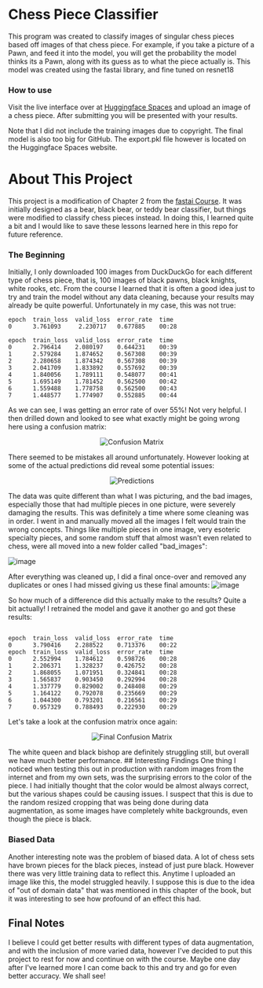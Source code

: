 # Chess Piece Classifier
This program was created to classify images of singular chess pieces based off images of that chess piece. For example, if you take a picture of a Pawn, and feed it into the model, you will get the probability the model thinks its a Pawn, along with its guess as to what the piece actually is. This model was created using the fastai library, and fine tuned on resnet18
### How to use
Visit the live interface over at [Huggingface Spaces](https://huggingface.co/spaces/Kazutadashi/chess-piece-classifier) and upload an image of a chess piece. After submitting you will be presented with your results. 

Note that I did not include the training images due to copyright. The final model is also too big for GitHub. The export.pkl file however is located on the Huggingface Spaces website.

# About This Project
This project is a modification of Chapter 2 from the [fastai Course](https://course.fast.ai/Lessons/lesson2.html). It was initially designed as a bear, black bear, or teddy bear classifier, but things were modified to classify chess pieces instead. In doing this, I learned quite a bit and I would like to save these lessons learned here in this repo for future reference.

### The Beginning
Initially, I only downloaded 100 images from DuckDuckGo for each different type of chess piece, that is, 100 images of black pawns, black knights, white rooks, etc. From the course I learned that it is often a good idea just to try and train the model without any data cleaning, because your results may already be quite powerful. Unfortunately in my case, this was not true:

```
epoch  train_loss  valid_loss  error_rate  time
0      3.761093     2.230717   0.677885    00:28

epoch  train_loss  valid_loss  error_rate  time
0      2.796414    2.080197    0.644231    00:39
1      2.579284    1.874652    0.567308    00:39
2      2.280658    1.874342    0.567308    00:39
3      2.041709    1.833892    0.557692    00:39
4      1.840056    1.789111    0.548077    00:41
5      1.695149    1.781452    0.562500    00:42
6      1.559488    1.778758    0.562500    00:43
7      1.448577    1.774907    0.552885    00:44
```
As we can see, I was getting an error rate of over 55%! Not very helpful. I then drilled down and looked to see what exactly might be going wrong here using a confusion matrix:
<p align="center">
  <img src="https://github.com/Kazutadashi/chess-piece-classifier/assets/40162378/341fad27-c6f7-4ff6-a740-f375b691dedd" alt="Confusion Matrix"/>
</p>

There seemed to be mistakes all around unfortunately. However looking at some of the actual predictions did reveal some potential issues:
<p align="center">
  <img src="https://github.com/Kazutadashi/chess-piece-classifier/assets/40162378/68f4ff6c-7597-4117-953a-250405501f6f" alt="Predictions"/>
</p>

The data was quite different than what I was picturing, and the bad images, especially those that had multiple pieces in one picture, were severely damaging the results. This was definitely a time where some cleaning was in order. I went in and manually moved all the images I felt would train the wrong concepts. Things like multiple pieces in one image, very esoteric specialty pieces, and some random stuff that almost wasn't even related to chess, were all moved into a new folder called "bad_images":

![image](https://github.com/Kazutadashi/chess-piece-classifier/assets/40162378/832f91c7-d06b-4d51-80dd-b65f7e9638b4)

After everything was cleaned up, I did a final once-over and removed any duplicates or ones I had missed giving us these final amounts:
![image](https://github.com/Kazutadashi/chess-piece-classifier/assets/40162378/6d60b859-3c1d-4893-ae84-6dc293a8fcc9)

So how much of a difference did this actually make to the results? Quite a bit actually! I retrained the model and gave it another go and got these results:
```

epoch  train_loss  valid_loss  error_rate  time
0      3.790416    2.288522    0.713376    00:22
epoch  train_loss  valid_loss  error_rate  time
0      2.552994    1.784612    0.598726    00:28
1      2.206371    1.328237    0.426752    00:28
2      1.868055    1.071951    0.324841    00:28
3      1.565837    0.903450    0.292994    00:28
4      1.337779    0.829002    0.248408    00:29
5      1.164122    0.792078    0.235669    00:29
6      1.044300    0.793201    0.216561    00:29
7      0.957329    0.788493    0.222930    00:29

```

Let's take a look at the confusion matrix once again:
<p align="center">
  <img src="https://github.com/Kazutadashi/chess-piece-classifier/assets/40162378/19e95745-8768-4ae7-a3d4-2ef496fc29b7", alt="Final Confusion Matrix"/>
</p>
The white queen and black bishop are definitely struggling still, but overall we have much better performance.
## Interesting Findings
One thing I noticed when testing this out in production with random images from the internet and from my own sets, was the surprising errors to the color of the piece. I had initially thought that the color would be almost always correct, but the various shapes could be causing issues. I suspect that this is due to the random resized cropping that was being done during data augmentation, as some images have completely white backgrounds, even though the piece is black. 

### Biased Data
Another interesting note was the problem of biased data. A lot of chess sets have brown pieces for the black pieces, instead of just pure black. However there was very little training data to reflect this. Anytime I uploaded an image like this, the model struggled heavily. I suppose this is due to the idea of "out of domain data" that was mentioned in this chapter of the book, but it was interesting to see how profound of an effect this had. 

## Final Notes
I believe I could get better results with different types of data augmentation, and with the inclusion of more varied data, however I've decided to put this project to rest for now and continue on with the course. Maybe one day after I've learned more I can come back to this and try and go for even better accuracy. We shall see!
